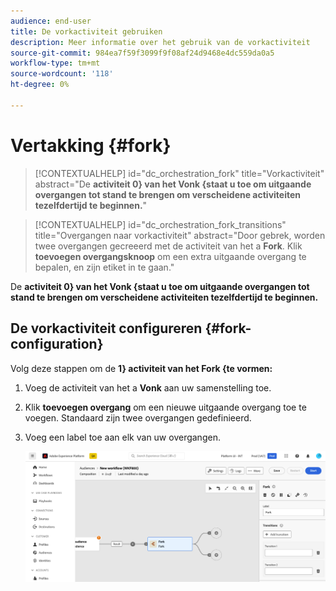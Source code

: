 ```yaml
---
audience: end-user
title: De vorkactiviteit gebruiken
description: Meer informatie over het gebruik van de vorkactiviteit
source-git-commit: 984ea7f59f3099f9f08af24d9468e4dc559da0a5
workflow-type: tm+mt
source-wordcount: '118'
ht-degree: 0%

---
```



# Vertakking {#fork}

>[!CONTEXTUALHELP]
>id="dc_orchestration_fork"
>title="Vorkactiviteit"
>abstract="De **activiteit 0} van het Vonk {staat u toe om uitgaande overgangen tot stand te brengen om verscheidene activiteiten tezelfdertijd te beginnen.**"

>[!CONTEXTUALHELP]
>id="dc_orchestration_fork_transitions"
>title="Overgangen naar vorkactiviteit"
>abstract="Door gebrek, worden twee overgangen gecreeerd met de activiteit van het a **Fork**. Klik **toevoegen overgangsknoop** om een extra uitgaande overgang te bepalen, en zijn etiket in te gaan."

De **activiteit 0} van het Vonk {staat u toe om uitgaande overgangen tot stand te brengen om verscheidene activiteiten tezelfdertijd te beginnen.**

## De vorkactiviteit configureren {#fork-configuration}

Volg deze stappen om de **1} activiteit van het Fork {te vormen:**

1. Voeg de activiteit van het a **Vonk** aan uw samenstelling toe.
1. Klik **toevoegen overgang** om een nieuwe uitgaande overgang toe te voegen. Standaard zijn twee overgangen gedefinieerd.
1. Voeg een label toe aan elk van uw overgangen.

   ![](../assets/fork.png)
